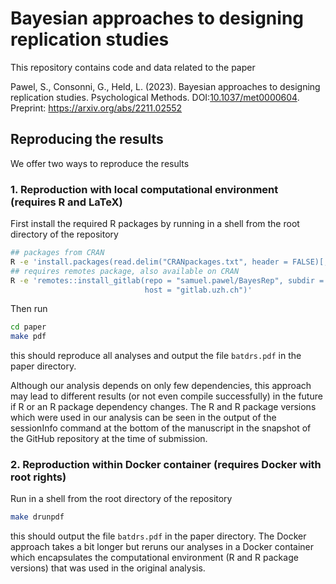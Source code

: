 # Bayesian approaches to designing replication studies

This repository contains code and data related to the paper

Pawel, S., Consonni, G., Held, L. (2023). Bayesian approaches to designing
replication studies. Psychological Methods.
DOI:[10.1037/met0000604](http://doi.org/10.1037/met0000604). Preprint: <https://arxiv.org/abs/2211.02552>

## Reproducing the results

We offer two ways to reproduce the results

### 1. Reproduction with local computational environment (requires R and LaTeX)

First install the required R packages by running in a shell from the root
directory of the repository

``` sh
## packages from CRAN
R -e 'install.packages(read.delim("CRANpackages.txt", header = FALSE)[,1])'
## requires remotes package, also available on CRAN
R -e 'remotes::install_gitlab(repo = "samuel.pawel/BayesRep", subdir = "pkg",
                              host = "gitlab.uzh.ch")'
```

Then run

``` sh
cd paper
make pdf
```

this should reproduce all analyses and output the file `batdrs.pdf` in the paper
directory.

Although our analysis depends on only few dependencies, this approach may lead
to different results (or not even compile successfully) in the future if R or an
R package dependency changes. The R and R package versions which were used in
our analysis can be seen in the output of the sessionInfo command at the bottom
of the manuscript in the snapshot of the GitHub repository at the time of
submission.

### 2. Reproduction within Docker container (requires Docker with root rights)

Run in a shell from the root directory of the repository

``` sh
make drunpdf
```

this should output the file `batdrs.pdf` in the paper directory. The Docker
approach takes a bit longer but reruns our analyses in a Docker container which
encapsulates the computational environment (R and R package versions) that was
used in the original analysis. 

